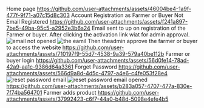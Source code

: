 Home page
https://github.com/user-attachments/assets/46004be4-1a9f-477f-9f71-a07c15d8c303
Account Registration as Farmer or Buyer Not Email Registered
https://github.com/user-attachments/assets/f241a897-7be5-49ba-95c5-a2952e3b6a24
Email sent to up on registration of the Farmer or buyer.
After clicking the activation link wiat for admin approval.
![email not opened](https://github.com/user-attachments/assets/29b9b9c3-cd6b-4889-987f-6f2c7c65ed5d)
![the eamil](https://github.com/user-attachments/assets/903f6b61-a91b-4a01-9656-b36fdeedabb4)
Then theadmin approve the farmer or buyer to access the website
https://github.com/user-attachments/assets/710197f9-55d7-4538-9a39-579a40be112b
Farmer or buyer login
https://github.com/user-attachments/assets/56d0fe14-78ad-42a9-aa1c-9386d64a3361
Forget Password
https://github.com/user-attachments/assets/566d9a8d-4d5c-4797-a4e6-c4fe053f28e4
![reset password email](https://github.com/user-attachments/assets/8851d92d-86a0-4d32-b161-5521f16cc953)
![reset password email opened](https://github.com/user-attachments/assets/c1268da2-c903-4b3c-9691-bed573ed14a9)
https://github.com/user-attachments/assets/b283a057-4707-477a-830e-7f74ba564701
Farmer adds product 
https://github.com/user-attachments/assets/37992423-c6f7-44a0-b48d-5098e4efe4b5



